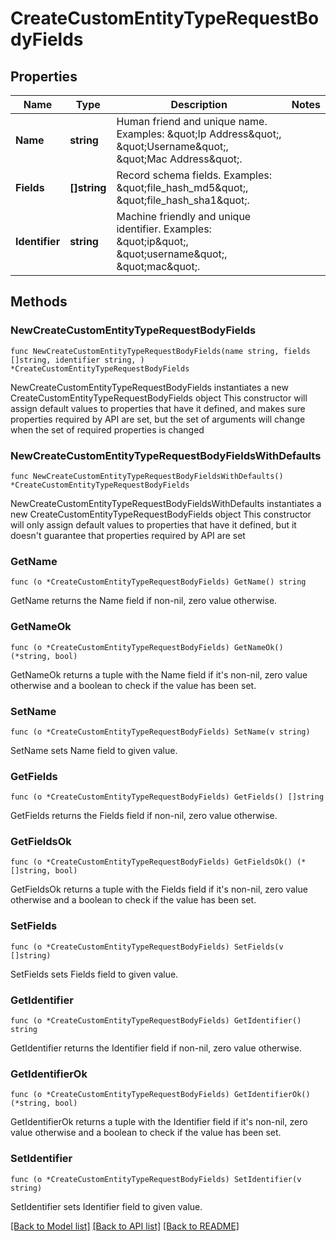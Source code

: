 # CreateCustomEntityTypeRequestBodyFields

## Properties

Name | Type | Description | Notes
------------ | ------------- | ------------- | -------------
**Name** | **string** | Human friend and unique name. Examples: \&quot;Ip Address\&quot;, \&quot;Username\&quot;, \&quot;Mac Address\&quot;. | 
**Fields** | **[]string** | Record schema fields. Examples: \&quot;file_hash_md5\&quot;, \&quot;file_hash_sha1\&quot;. | 
**Identifier** | **string** | Machine friendly and unique identifier. Examples: \&quot;ip\&quot;, \&quot;username\&quot;, \&quot;mac\&quot;. | 

## Methods

### NewCreateCustomEntityTypeRequestBodyFields

`func NewCreateCustomEntityTypeRequestBodyFields(name string, fields []string, identifier string, ) *CreateCustomEntityTypeRequestBodyFields`

NewCreateCustomEntityTypeRequestBodyFields instantiates a new CreateCustomEntityTypeRequestBodyFields object
This constructor will assign default values to properties that have it defined,
and makes sure properties required by API are set, but the set of arguments
will change when the set of required properties is changed

### NewCreateCustomEntityTypeRequestBodyFieldsWithDefaults

`func NewCreateCustomEntityTypeRequestBodyFieldsWithDefaults() *CreateCustomEntityTypeRequestBodyFields`

NewCreateCustomEntityTypeRequestBodyFieldsWithDefaults instantiates a new CreateCustomEntityTypeRequestBodyFields object
This constructor will only assign default values to properties that have it defined,
but it doesn't guarantee that properties required by API are set

### GetName

`func (o *CreateCustomEntityTypeRequestBodyFields) GetName() string`

GetName returns the Name field if non-nil, zero value otherwise.

### GetNameOk

`func (o *CreateCustomEntityTypeRequestBodyFields) GetNameOk() (*string, bool)`

GetNameOk returns a tuple with the Name field if it's non-nil, zero value otherwise
and a boolean to check if the value has been set.

### SetName

`func (o *CreateCustomEntityTypeRequestBodyFields) SetName(v string)`

SetName sets Name field to given value.


### GetFields

`func (o *CreateCustomEntityTypeRequestBodyFields) GetFields() []string`

GetFields returns the Fields field if non-nil, zero value otherwise.

### GetFieldsOk

`func (o *CreateCustomEntityTypeRequestBodyFields) GetFieldsOk() (*[]string, bool)`

GetFieldsOk returns a tuple with the Fields field if it's non-nil, zero value otherwise
and a boolean to check if the value has been set.

### SetFields

`func (o *CreateCustomEntityTypeRequestBodyFields) SetFields(v []string)`

SetFields sets Fields field to given value.


### GetIdentifier

`func (o *CreateCustomEntityTypeRequestBodyFields) GetIdentifier() string`

GetIdentifier returns the Identifier field if non-nil, zero value otherwise.

### GetIdentifierOk

`func (o *CreateCustomEntityTypeRequestBodyFields) GetIdentifierOk() (*string, bool)`

GetIdentifierOk returns a tuple with the Identifier field if it's non-nil, zero value otherwise
and a boolean to check if the value has been set.

### SetIdentifier

`func (o *CreateCustomEntityTypeRequestBodyFields) SetIdentifier(v string)`

SetIdentifier sets Identifier field to given value.



[[Back to Model list]](../README.md#documentation-for-models) [[Back to API list]](../README.md#documentation-for-api-endpoints) [[Back to README]](../README.md)



